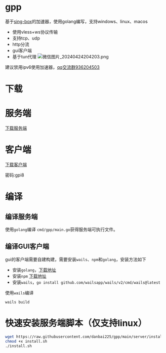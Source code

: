 # gpp

基于[sing-box](https://github.com/SagerNet/sing-box)的加速器，使用golang编写，支持windows、linux、macos

- 使用vless+ws协议传输
- 支持tcp、udp
- http分流
- gui客户端
- 基于tun代理
  ![微信图片_20240424204203.png](https://imgc.cc/2024/04/24/6628fecfb8f06.png)

建议禁用ipv6使用加速器，[qq交流群936204503](http://qm.qq.com/cgi-bin/qm/qr?_wv=1027&k=syMCYJm6Isz_yAxUfrQetpNGioUdpdjO&authKey=lkUyXpKkdAzUwOZYq0m%2BH5Y%2FvAU3XegyxWTm5fM1%2BxOZDdBHJUF%2BODVeNg9MraDl&noverify=0&group_code=936204503)

# 下载

# 服务端

[下载服务端](https://github.com/danbai225/gpp/releases)

# 客户端

[下载客户端](https://danbai.lanzouq.com/b0064z1wuf)

密码:gpi8
# 编译

## 编译服务端

使用`golang`编译 `cmd/gpp/main.go`获得服务端可执行文件。

## 编译GUI客户端

gui的客户端需要自建构建，需要安装`wails`、`npm`和`golang`，安装方法如下

- 安装`golang`，[下载地址](https://golang.org/dl/)
- 安装`npm` [下载地址](https://nodejs.org/en/download/)
- 安装`wails`，`go install github.com/wailsapp/wails/v2/cmd/wails@latest`

使用`wails`编译

```
wails build
```

# 快速安装服务端脚本（仅支持linux）

```bash
wget https://raw.githubusercontent.com/danbai225/gpp/main/server/install.sh
chmod +x install.sh
./install.sh
```
